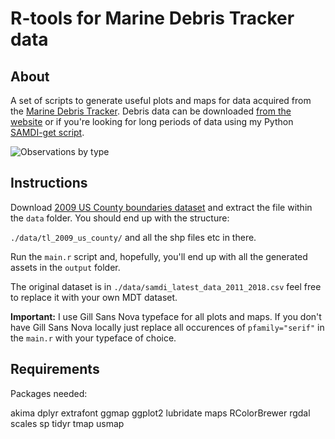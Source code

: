 # R-tools for Marine Debris Tracker data

## About

A set of scripts to generate useful plots and maps for data acquired from the [Marine Debris Tracker](http://www.marinedebris.engr.uga.edu/). Debris data can be downloaded [from the website](http://www.marinedebris.engr.uga.edu/newmap/) or if you're looking for long periods of data using my Python [SAMDI-get script](https://github.com/jordij/samdi-get).

![Observations by type](https://i.imgur.com/qhG4G3q.png)

## Instructions

Download [2009 US County boundaries dataset](ftp://ftp.census.gov/geo/tiger/TIGER2009/tl_2009_us_county.zip) and extract the file within the `data` folder. You should end up with the structure:

`./data/tl_2009_us_county/` and all the shp files etc in there.

Run the `main.r` script and, hopefully, you'll end up with all the generated assets in the `output` folder.

The original dataset is in `./data/samdi_latest_data_2011_2018.csv` feel free to replace it with your own MDT dataset.

**Important:** I use Gill Sans Nova typeface for all plots and maps. If you don't have Gill Sans Nova locally just replace all occurences of `pfamily="serif"` in the `main.r` with your typeface of choice.


## Requirements

Packages needed:

akima
dplyr
extrafont
ggmap
ggplot2
lubridate
maps
RColorBrewer
rgdal
scales
sp
tidyr
tmap
usmap
